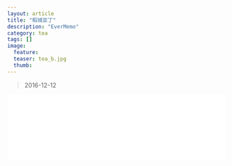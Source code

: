 ```yaml
---
layout: article
title: "稻城亚丁"
description: "EverMemo"
category: tea
tags: []
image:
  feature:
  teaser: tea_b.jpg
  thumb:
---
```

> 2016-12-12






  <iframe src="/blog/daochengyading.htm" name="iframepage" frameBorder=0 scrolling=no width="100%"
  onLoad="IframeLoadEND();"></iframe>

  <script type="text/javascript" language="javascript">

  // 定义一个函数，定时调用并刷新iframe高度
  function reinitIframe(){
  var iframe = document.getElementById("iframepage");
  try{
      var bHeight = iframe.contentWindow.document.body.scrollHeight;
      var dHeight = iframe.contentWindow.document.documentElement.scrollHeight;
      var height = Math.max(bHeight, dHeight);
      iframe.height = height;
  }catch (ex){}
  }

  var timer1 = window.setInterval("reinitIframe()", 500); //定时调用开始

  //完毕后干掉定时器
  function IframeLoadEND(){
  var iframe = document.getElementById("iframepage");
  try{
      window.clearInterval(timer1);
      var bHeight = iframe.contentWindow.document.body.scrollHeight;
      var dHeight = iframe.contentWindow.document.documentElement.scrollHeight;
      var height = Math.max(bHeight, dHeight);
      iframe.height = height;
  }catch (ex){}
      // 停止定时
      window.clearInterval(timer1);

  }

  </script>

